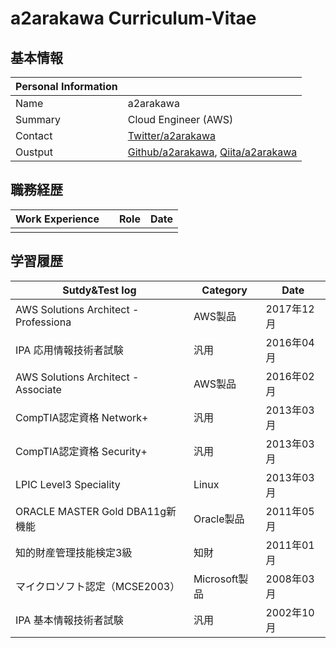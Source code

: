 # a2arakawa Curriculum-Vitae
## 基本情報

|Personal Information||
----|---- 
|Name|a2arakawa|
|Summary|Cloud Engineer (AWS)|
|Contact|[Twitter/a2arakawa](https://twitter.com/a2arakawa)|
|Oustput|[Github/a2arakawa](https://github.com/a2arakawa), [Qiita/a2arakawa](https://qiita.com/a2arakawa)|

## 職務経歴

|Work Experience||Role|Date|
----|----|----|---- 
|||||


## 学習履歴

|Sutdy&Test log|Category|Date|
----|----|---- 
|AWS Solutions Architect - Professiona|AWS製品|2017年12月|
|IPA 応用情報技術者試験|汎用|2016年04月|
|AWS Solutions Architect - Associate|AWS製品|2016年02月|
|CompTIA認定資格 Network+|汎用|2013年03月|
|CompTIA認定資格 Security+|汎用|2013年03月|
|LPIC Level3 Speciality|Linux|2013年03月|
|ORACLE MASTER Gold DBA11g新機能|Oracle製品|2011年05月|
|知的財産管理技能検定3級|知財|2011年01月|
|マイクロソフト認定（MCSE2003）|Microsoft製品|2008年03月|
|IPA 基本情報技術者試験|汎用|2002年10月|

